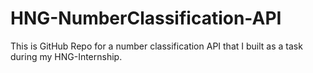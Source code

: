 # HNG-NumberClassification-API
This is GitHub Repo for a number classification API that I built as a task during my HNG-Internship.

